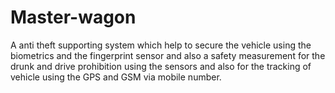# Master-wagon
A anti theft supporting system which help to secure the vehicle using the biometrics and the fingerprint sensor and also a safety measurement for the drunk and drive prohibition using the sensors and also for the tracking of vehicle using the GPS and GSM via mobile number.
